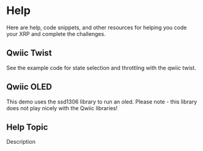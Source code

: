 # Help

Here are help, code snippets, and other resources for helping you code your XRP and complete the challenges.

## Qwiic Twist

See the example code for state selection and throttling with the qwiic twist.

## Qwiic OLED

This demo uses the ssd1306 library to run an oled. Please note - this library does not play nicely with the Qwiic libraries!

## Help Topic

Description

